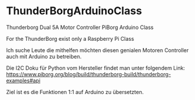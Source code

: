 # ThunderBorgArduinoClass
Thunderborg Dual 5A Motor Controller PiBorg Arduino Class

For the ThunderBorg exist only a Raspberry Pi Class

Ich suche Leute die mithelfen möchten diesen genialen Motoren Controller auch mit Arduino zu betreiben.

Die I2C Doku für Python vom Hersteller findet man unter folgendem Link:
https://www.piborg.org/blog/build/thunderborg-build/thunderborg-examples#api

Ziel ist es die Funktionen 1:1 auf Arduino zu übersetzten.
